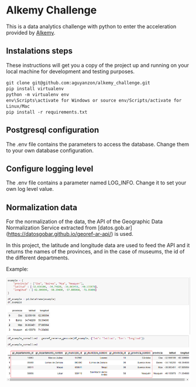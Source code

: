 # Alkemy Challenge 

This is a data analytics challenge with python to enter the acceleration provided by [Alkemy](https://www.alkemy.org/).

## Instalations steps

These instructions will get you a copy of the project up and running on your local machine for development and testing purposes. 

```
git clone git@github.com:aguyanzon/alkemy_challenge.git
pip install virtualenv
python -m virtualenv env
env\Scripts\activate for Windows or source env/Scripts/activate for Linux/Mac
pip install -r requirements.txt

```

## Postgresql configuration

The .env file contains the parameters to access the database. Change them to your own database configuration.

## Configure logging level

The .env file contains a parameter named LOG_INFO. Change it to set your own log level value.

## Normalization data

For the normalization of the data, the API of the Geographic Data Normalization Service extracted from [datos.gob.ar] (https://datosgobar.github.io/georef-ar-api/) is used.

In this project, the latitude and longitude data are used to feed the API and it returns the names of the provinces, and in the case of museums, the id of the different departments.

Example:

![](img/example.PNG)



